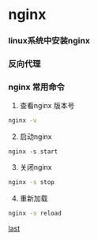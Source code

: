 # nginx 
### linux系统中安装nginx



### 反向代理


### nginx 常用命令
1. 查看nginx 版本号

```bash
nginx -v 
```
2. 启动nginx 
```
nginx -s start
```
3. 关闭nginx
```bash
nginx -s stop
```
4. 重新加载
```bash
nginx -s reload
```

[last](https://www.bilibili.com/video/BV1zJ411w7SV/?spm_id_from=333.337.search-card.all.click&vd_source=e38cd951f2ee7bda48ec574f4e9ba363)
